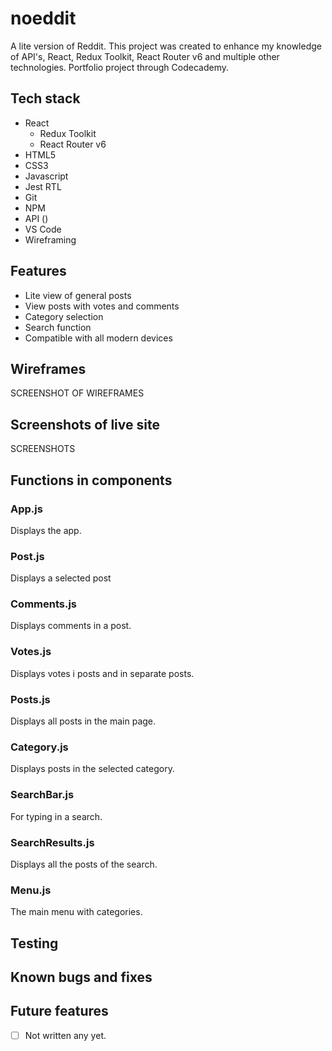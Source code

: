 # noeddit

A lite version of Reddit. This project was created to enhance my knowledge of API's, React, Redux Toolkit, React Router v6 and multiple other technologies.
Portfolio project through Codecademy.

## Tech stack
- React
    - Redux Toolkit
    - React Router v6
- HTML5
- CSS3
- Javascript
- Jest RTL
- Git
- NPM
- API ()
- VS Code
- Wireframing


## Features
- Lite view of general posts
- View posts with votes and comments
- Category selection
- Search function
- Compatible with all modern devices

## Wireframes
SCREENSHOT OF WIREFRAMES

## Screenshots of live site
SCREENSHOTS


## Functions in components
### App.js
Displays the app.

### Post.js
Displays a selected post

### Comments.js
Displays comments in a post.

### Votes.js
Displays votes i posts and in separate posts.

### Posts.js
Displays all posts in the main page.

### Category.js
Displays posts in the selected category.

### SearchBar.js
For typing in a search.

### SearchResults.js
Displays all the posts of the search.

### Menu.js
The main menu with categories.


## Testing



## Known bugs and fixes



## Future features
- [ ] Not written any yet. 
